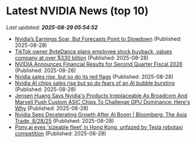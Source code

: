 # Latest NVIDIA News (top 10)
_Last updated: **2025-08-29 05:54:52**_

- [Nvidia’s Earnings Soar, But Forecasts Point to Slowdown](https://biztoc.com/x/162a1bd2b2d9a16c) (Published: 2025-08-28)
- [TikTok owner ByteDance plans employee stock buyback, values company at over $330 billion](https://www.livemint.com/companies/news/tiktok-owner-bytedance-plans-employee-stock-buyback-values-company-at-over-330-billion-11756358786602.html) (Published: 2025-08-28)
- [NVIDIA Announces Financial Results for Second Quarter Fiscal 2026](https://www.madshrimps.be/news/nvidia-announces-financial-results-for-second-quarter-fiscal-2026/) (Published: 2025-08-28)
- [Nvidia sales rise, but so do its red flags](https://biztoc.com/x/e39701696c713048) (Published: 2025-08-28)
- [Nvidia AI chips sales rise but so do fears of an AI bubble bursting](https://biztoc.com/x/33d61631cafd0d5d) (Published: 2025-08-28)
- [Jensen Huang Says Nvidia's Products Irreplaceable As Broadcom And Marvell Push Custom ASIC Chips To Challenge GPU Dominance: Here's Why](https://biztoc.com/x/f1157a72fba0471a) (Published: 2025-08-28)
- [Nvidia Sees Decelerating Growth After AI Boom | Bloomberg: The Asia Trade, 8/28/25](https://biztoc.com/x/41b134b44522a035) (Published: 2025-08-28)
- [Pony.ai eyes ‘sizeable fleet’ in Hong Kong, unfazed by Tesla robotaxi competition](https://www.thestar.com.my/tech/tech-news/2025/08/28/ponyai-eyes-sizeable-fleet-in-hong-kong-unfazed-by-tesla-robotaxi-competition) (Published: 2025-08-28)
